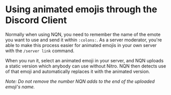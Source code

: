# Using animated emojis through the Discord Client

Normally when using NQN, you need to remember the name of the emote you want to use and send it within `:colons:`.
As a server moderator, you're able to make this process easier for animated emojis in your own server with the `/server link` command. 

When you run it, select an animated emoji in your server, and NQN uploads a static version which anybody can use without Nitro. 
NQN then detects use of that emoji and automatically replaces it with the animated version. 

*Note: Do not remove the number NQN adds to the end of the uploaded emoji's name.*